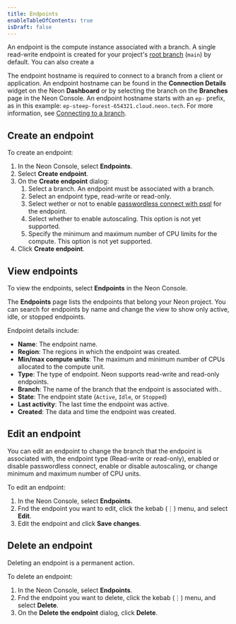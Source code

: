 ```yaml
---
title: Endpoints
enableTableOfContents: true
isDraft: false
---
```


An endpoint is the compute instance associated with a branch. A single read-write endpoint is created for your project's [root branch](#root-branch) (`main`) by default. You can also create a 

The endpoint hostname is required to connect to a branch from a client or application. An endpoint hostname can be found in the **Connection Details** widget on the Neon **Dashboard** or by selecting the branch on the **Branches** page in the Neon Console. An endpoint hostname starts with an `ep-` prefix, as in this example: `ep-steep-forest-654321.cloud.neon.tech`. For more information, see [Connecting to a branch](https://neon.tech/docs/get-started-with-neon/get-started-branching/#connect-to-a-branch).

## Create an endpoint

To create an endpoint:

1. In the Neon Console, select **Endpoints**.
1. Select **Create endpoint**.
1. On the **Create endpoint** dialog:
    1. Select a branch. An endpoint must be associated with a branch.
    1. Select an endpoint type, read-write or read-only.
    1. Select wether or not to enable [passwordless connect with psql](../../reference/glossary/#passwordless-auth) for the endpoint.
    1. Select whether to enable autoscaling. This option is not yet supported.
    1. Specify the minimum and maximum number of CPU limits for the compute. This option is not yet supported.
1. Click **Create endpoint**.

## View endpoints

To view the endpoints, select **Endpoints** in the Neon Console.

The **Endpoints** page lists the endpoints that belong your Neon project. You can search for endpoints by name and change the view to show only active, idle, or stopped endpoints.

Endpoint details include:

- **Name**: The endpoint name.
- **Region**: The regions in which the endpoint was created.
- **Min/max compute units**: The maximum and minimum number of CPUs allocated to the compute unit.
- **Type**: The type of endpoint. Neon supports read-write and read-only endpoints.
- **Branch**: The name of the branch that the endpoint is associated with..
- **State**: The endpoint state (`Active`, `Idle`, or `Stopped`)
- **Last activity**: The last time the endpoint was active.
- **Created**: The data and time the endpoint was created.

## Edit an endpoint

You can edit an endpoint to change the branch that the endpoint is associated with, the endpoint type (Read-write or read-only), enabled or disable passwordless connect, enable or disable autoscaling, or change minimum and maximum number of CPU units.

To edit an endpoint:

1. In the Neon Console, select **Endpoints**.
1. Fnd the endpoint you want to edit, click the kebab (&#8942;) menu, and select **Edit**.
1. Edit the endpoint and click **Save changes**.

## Delete an endpoint

Deleting an endpoint is a permanent action.

To delete an endpoint:

1. In the Neon Console, select **Endpoints**.
1. Fnd the endpoint you want to delete, click the kebab (&#8942;) menu, and select **Delete**.
1. On the **Delete the endpoint** dialog, click **Delete**.
